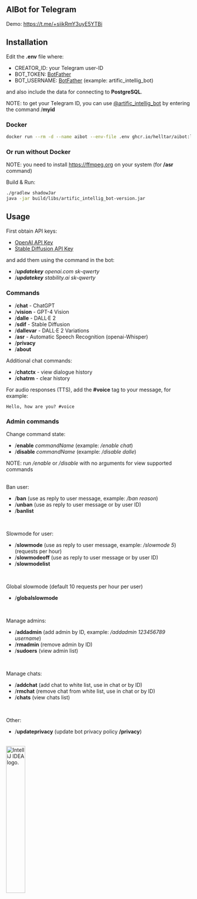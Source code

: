 AIBot for Telegram
--------------------

Demo: https://t.me/+siikRmY3uyE5YTBi

Installation
------------

Edit the **.env** file where:

- CREATOR_ID: your Telegram user-ID
- BOT_TOKEN: [BotFather](https://t.me/BotFather)
- BOT_USERNAME: [BotFather](https://t.me/BotFather) (example: artific_intellig_bot)

and also include the data for connecting to **PostgreSQL**.

NOTE: to get your Telegram ID, you can use [@artific_intellig_bot](https://t.me/artific_intellig_bot) by entering the command /**myid**

### Docker

```bash
docker run --rm -d --name aibot --env-file .env ghcr.io/helltar/aibot:latest
```

### Or run without Docker

NOTE: you need to install https://ffmpeg.org on your system (for **/asr** command)

Build & Run:

```bash
./gradlew shadowJar
java -jar build/libs/artific_intellig_bot-version.jar
```

Usage
-----

First obtain API keys:

- [OpenAI API Key](https://platform.openai.com/api-keys)
- [Stable Diffusion API Key](https://platform.stability.ai/account/keys)

and add them using the command in the bot:

- /**_updatekey_** _openai.com sk-qwerty_
- /**_updatekey_** _stability.ai sk-qwerty_

### Commands

- /**chat** - ChatGPT
- /**vision** - GPT-4 Vision
- /**dalle** - DALL·E 2
- /**sdif** - Stable Diffusion
- /**dallevar** - DALL·E 2 Variations
- /**asr** - Automatic Speech Recognition (openai-Whisper)
- /**privacy**
- /**about**

Additional chat commands:

- /**chatctx** - view dialogue history
- /**chatrm** - clear history

For audio responses (TTS), add the **#voice** tag to your message, for example:

`Hello, how are you? #voice`

### Admin commands

Change command state:

- /**enable** _commandName_ (example: _/enable chat_)
- /**disable** _commandName_ (example: _/disable dalle_)

NOTE: run _/enable_ or _/disable_ with no arguments for view supported commands
<br>
<br>

Ban user:

- /**ban** (use as reply to user message, example: _/ban reason_)
- /**unban** (use as reply to user message or by user ID)
- /**banlist**
<br>

Slowmode for user:

- /**slowmode** (use as reply to user message, example: _/slowmode 5_) (requests per hour)
- /**slowmodeoff** (use as reply to user message or by user ID)
- /**slowmodelist**
<br>

Global slowmode (default 10 requests per hour per user)

- /**globalslowmode**
<br>

Manage admins:

- /**addadmin** (add admin by ID, example: _/addadmin 123456789 username_)
- /**rmadmin** (remove admin by ID)
- /**sudoers** (view admin list)
<br>

Manage chats:

- /**addchat** (add chat to white list, use in chat or by ID)
- /**rmchat** (remove chat from white list, use in chat or by ID)
- /**chats** (view chats list)
<br>

Other:

- /**updateprivacy** (update bot privacy policy **/privacy**)

<br>
<a href="https://jb.gg/OpenSourceSupport"><img src="https://resources.jetbrains.com/storage/products/company/brand/logos/IntelliJ_IDEA.png" alt="IntelliJ IDEA logo." width="32%"></a>
